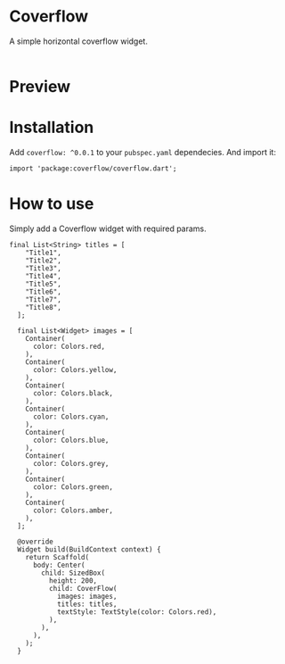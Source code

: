 # Coverflow

A simple horizontal coverflow widget.
<br><br>


# Preview


# Installation

Add `coverflow: ^0.0.1` to your `pubspec.yaml` dependecies. And import it:

```
import 'package:coverflow/coverflow.dart';
```

# How to use
Simply add a Coverflow widget with required params.

```
final List<String> titles = [
    "Title1",
    "Title2",
    "Title3",
    "Title4",
    "Title5",
    "Title6",
    "Title7",
    "Title8",
  ];

  final List<Widget> images = [
    Container(
      color: Colors.red,
    ),
    Container(
      color: Colors.yellow,
    ),
    Container(
      color: Colors.black,
    ),
    Container(
      color: Colors.cyan,
    ),
    Container(
      color: Colors.blue,
    ),
    Container(
      color: Colors.grey,
    ),
    Container(
      color: Colors.green,
    ),
    Container(
      color: Colors.amber,
    ),
  ];

  @override
  Widget build(BuildContext context) {
    return Scaffold(
      body: Center(
        child: SizedBox(
          height: 200,
          child: CoverFlow(
            images: images,
            titles: titles,
            textStyle: TextStyle(color: Colors.red),
          ),
        ),
      ),
    );
  }
```
